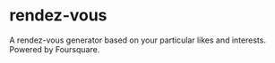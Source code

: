 rendez-vous
===========

A rendez-vous generator based on your particular likes and interests. Powered by Foursquare.
